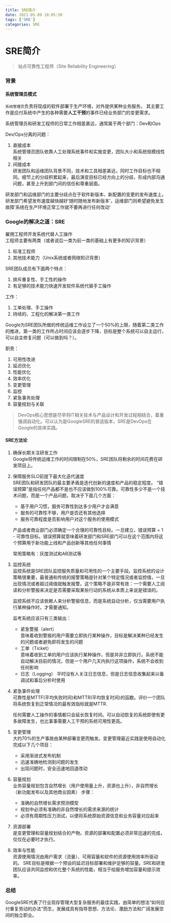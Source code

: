 ```yaml
---
title: SRE简介
date: 2021-05-09 18:05:50
tags: ['SRE']
categories: SRE
---
```

# SRE简介
> 站点可靠性工程师（Site Reliability Engineering）

### 背景

#### 系统管理员模式

`系统管理员`负责将现成的软件部署于生产环境，对外提供某种业务服务。
其主要工作是应付系统中产生的各种需要**人工干预**的事件已经业务部门的变更需求。

系统管理员和研发工程师的日常工作相差甚远，通常属于两个部门：Dev和Ops

Dev/Ops分离的问题：  
1. 直接成本  
   系统管理员团队依靠人工处理系统事件和实施变更，团队大小和系统规模线性相关
2. 间接成本  
   研发团队和运维团队背景不同，技术和工具相差甚远，同时工作目标也不相同。细节上的分歧积累起来，最后演变目标已经方向上的分歧，形成内部沟通问题，甚至上升到部门间的信任和尊重层面。

研发部门和运维部门的主要分歧点在于软件新版本、新配置的变更的发布速度上。
研发部门希望发布速度越快越好‘随时随地发布新版本’，运维部门则希望避免发生故障‘系统在生产环境正常工作就不要再进行任何改动’

### Google的解决之道：SRE

雇佣工程师开发系统代替人工操作  
工程师主要有两类（或者说后一类为前一类的基础上有更多的知识背景）
   1. 标准工程师
   2. 其他技术能力（Unix系统或者网络知识背景） 

SRE团队成员有下面两个特点：
1. 排斥重复性、手工性的操作
2. 有足够的技术能力快速开发软件系统代替手工操作

工作：
1. 工单处理、手工操作
2. 持续的、工程化的解决第一类工作

Google为SRE团队所做的传统运维工作设立了一个50%的上限，随着第二类工作的推进，第一类的工作所占时间应该会逐步下降，目标是整个系统可以自主运行，可以自主修复问题（可以做到吗？）。

职责：
1. 可用性改进
2. 延迟优化
3. 性能优化
4. 效率优化
5. 变更管理
6. 监控
7. 紧急事务处理
8. 容量规划与关联

> DevOps核心思想是尽早将IT相关技术与产品设计和开发过程相结合，着重强调自动化。可以认为是GoogleSRE的普适版本，SRE是DevOps在Google的具体实践。

#### SRE方法论

1. 确保长期关注研发工作  
  Google将传统运维工作的时间限制在50%，SRE团队将剩余的时间花费在研发项目上。
2. 保障服务SLO前提下最大化迭代速度  
   SRE团队和研发团队的最主要矛盾是迭代创新的速度和产品的稳定程度。
   “错误预算”是指任何产品都不是也不应该做到100%可靠。可靠性多少不是一个技术问题，而是一个产品问题，取决于下面几个方面：
   - 基于用户习惯，服务可靠性到达多少用户才会满意
   - 服务的可靠性不够，用户是否还有其他选择
   - 服务可靠程度是否影响用户对这个服务的使用模式  
  
   产品或者商业部门必须确定一个合理的可靠性目标。一旦建立，错误预算 = 1 - 可靠性目标。错误预算就意味着研发部门和SRE部门可以在这个范围内将这个预算用于新功能上线和产品创新等其他任何事情
   
   常用策略有：灰度测试和AB测试等

3. 监控系统  
   监控系统是SRE团队监控服务质量和可用性的一个主要手段。监控系统的设计策略很重要，最普通和传统的报警策略是针对某个特定情况或者监控值，一旦出现情况或者超过阈值就触发报警。这个策略不是非常有效：一个需要人工阅读和分析警报来决定是否需要采取某些行动的系统从本质上来说是错误的。  

   监控系统不应该依赖人来分析警报信息，而是系统自动分析，仅当需要用户执行某种操作时，才需要通知。

   监考系统应该只有三类输出：
   - 紧急警报（alert）  
   意味着收到警报的用户需要立即执行某种操作，目标是解决某种已经发生的问题或者避免即将发生的问题
   - 工单（Ticket）  
   意味着收到工单的用户应该执行某种操作，但是并非立即执行。系统不能自动解决目前的情况，但是一个用户几天内执行这项操作，系统不会收到任何影响
   - 日志（Logging） 
   平时没有人关注日志信息，但是日志信息收集起来以备调试和事后分析时使用

4. 紧急事件处理  
   可靠性是MTTF(平均失败时间)和MTTR(平均恢复时间)的函数。评价一个团队将系统恢复到正常情况的最有效指标就是MTTR.

   任何需要人工操作的事情都只会延长恢复时间。可以自动恢复的系统即使有更多故障发生，也比事事需要人工干预的系统可用性更高。

5. 变更管理  
   大约70%的生产事故由某种部署变更而触发。变更管理最近实践是使用自动化完成以下几个项目：
   - 采用渐进式发布机制
   - 迅速准确地检测到问题的发生
   - 出现问题时，安全迅速地回退改动

6. 容量规划  
   业务容量规划包含自然增长（用户使用量上升，资源也上升），非自然增长（新功能发布以及其他商业因素）
   步骤：
   - 准确的自然增长需求预测模型
   - 规划中必须有准确的非自然增长的需求来源的统计
   - 必须有周期性压力测试，以便将系统原始资源信息和业务容量对应起来

7. 资源部署  
   是变更管理和容量规划结合的产物。资源的部署和配置必须非常迅速的完成，仅仅在必要时才执行。

8. 效率与性能  
   资源使用情况由用户需求（流量）、可用容量和软件的资源使用效率所驱动的。
   SRE目标是根据一个预设的延迟目标部署和维护足够的容量。SRE和研发团队应该共同监控和优化整个系统的性能，相当于给服务增加容量和提示效率。

### 总结

GoogleSRE代表了行业现存管理大型复杂服务的最佳实践，由简单的想法“如何应付重复劳动的办法”而生，发展成具有指导思想、方法论、激励方法和广阔发展空间的独立职业。